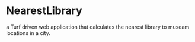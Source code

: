 # NearestLibrary
a Turf driven web application that calculates the nearest library to museam locations in a city. 
